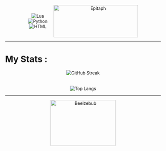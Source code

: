 <div align="center">
  <div style="display: flex; justify-content: center; align-items: center;">
    <div style="margin-right: 20px;">
      <img src="https://img.shields.io/badge/Lua-%232C2D72.svg?logo=lua&logoColor=white" alt="Lua"/><br>
      <img src="https://img.shields.io/badge/Python-3776AB?logo=python&logoColor=fff" alt="Python"/><br>
      <img src="https://img.shields.io/badge/HTML-%23E34F26.svg?logo=html5&logoColor=white" alt="HTML"/>
    </div>
    <div>
      <img src="https://images.cooltext.com/5704079.gif" width="273" height="105" alt="Epitaph"/>
    </div>
  </div>
</div>
<hr>
<div align="left">
  <h1>My Stats :</h1>
</div>
<div align="center">
  <a>
    <img src="https://github-readme-streak-stats.herokuapp.com?user=EpitaphNewell&theme=github-dark-dimmed&card_width=500" alt="GitHub Streak" />
  </a>
</div>
<br><br>
<div align="center">
  <a>
    <img src="https://github-readme-stats.vercel.app/api/top-langs/?username=EpitaphNewell&hide_progress=false" alt="Top Langs" />
  </a>
</div>
<hr>
<div align="center">
  <img src="https://i.ibb.co/Fmyc11Q/makesweet-9r3yuo.gif" width="210" height="149" alt="Beelzebub" />
</div>
